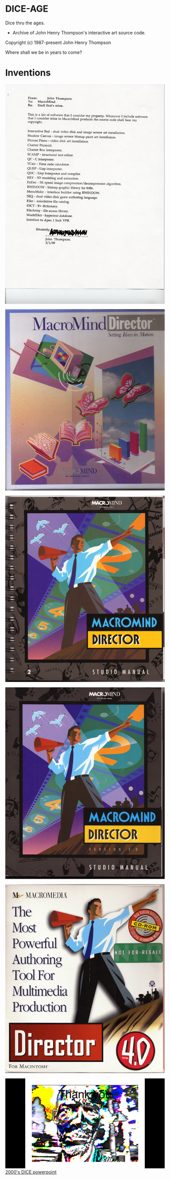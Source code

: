 # DICE-AGE
Dice thru the ages.

- Archive of John Henry Thompson's interactive art source code.

Copyright (c) 1987-present John Henry Thompson

Where shall we be in years to come?

# Inventions

![1989 prior art](aa/1989%20prior-art%20letter%20to%20MACR/prior_art_1989-no-sig.jpg)

![1990's Director 1 ](aa/1990's%20MACR/Macromedia%20Products%20Box%20Images/D1/D1%20Box%20Front.jpg)

![1990's Director 2 ](aa/1990's%20MACR/Macromedia%20Products%20Box%20Images/D2/D2%20Studio%20Manual.jpg)

![1990's Director 3 ](aa/1990's%20MACR/Macromedia%20Products%20Box%20Images/D3/D3%20Studio%20Manual.jpg)

![1990's Director 4 ](aa/1990's%20MACR/Macromedia%20Products%20Box%20Images/D4/D4%20Box%20Front.jpg)

![2000's DICE powerpoint ](aa/2018/2000-DICE-vision.png)
[2000's DICE powerpoint ](aa/2000's%20-%20ICE/-DICE%20Work-1/Presentation1.ppt)

